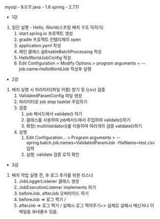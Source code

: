   mysql  - 8.0.11
  java - 1.8
  spring - 2.7.11
  - 1강
1. 일단 실행 - Hello, World(스프링 배치 구조 익히기)
   1. start.spring.io 프로젝트 생성
   2. gradle 프로젝트 인텔리제이 open
   3. application.yaml 작성
   4. 메인 클래스 @EnableBatchProcessing 작성
   5. HelloWorldJobConfig 작성
   6. Edit Configuration > Modify Options > program arguments = --job.name=helloWorldJob 작성후 실행

- 2강
1. 배치 실행 시 파라미터(파일 이름) 받기 및 (csv) 검증
   1. ValidatedParamConfig 파일 생성
   2. 파라미터로 job step tasklet 주입하기
   3. 검증
      1. job 메서드에서 validate() 하기
      2. 클래스를 사용하여 job메서드에서 주입하여 validate()하기
      3. 확장) multiValidator()를 이용하여 여러개의 검증 validate()하기
   4. 실행
      1. Edit Configuration... > Program arguments > --spring.batch.job.names=ValidatedParamJob -fileName=test.csv 입력
      2. 실행. validate 검증 로직 확인

- 3강
1. 배치 작업 실행 전, 후 로그 추가를 위한 리스너
   1.  JobLoggerListener 클래스 생성
      1. JobExecutionListener implements 하기
      2. beforeJob, afterJob 오버라이드 하기
      3. beforeJob => 로그 찍기 / 
      4. afterJob => 로그 찍기 / 실패시 로그 찍어주기=> 실제로 실패시 메신저나 이메일을 보내줄수 있음.